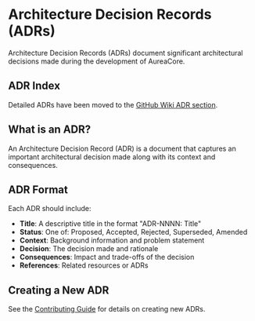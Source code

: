 # Architecture Decision Records (ADRs)

Architecture Decision Records (ADRs) document significant architectural decisions made during the development of AureaCore.

## ADR Index

Detailed ADRs have been moved to the [GitHub Wiki ADR section](https://github.com/spiralhouse/aureacore/wiki/Architecture-Decision-Records).

## What is an ADR?

An Architecture Decision Record (ADR) is a document that captures an important architectural decision made along with its context and consequences.

## ADR Format

Each ADR should include:

- **Title**: A descriptive title in the format "ADR-NNNN: Title"
- **Status**: One of: Proposed, Accepted, Rejected, Superseded, Amended
- **Context**: Background information and problem statement
- **Decision**: The decision made and rationale
- **Consequences**: Impact and trade-offs of the decision
- **References**: Related resources or ADRs

## Creating a New ADR

See the [Contributing Guide](https://github.com/spiralhouse/aureacore/wiki/Contributing) for details on creating new ADRs.
